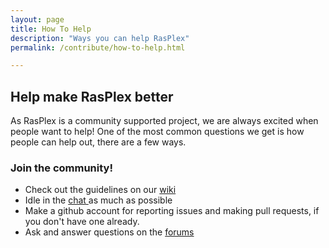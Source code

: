 ```yaml
---
layout: page
title: How To Help
description: "Ways you can help RasPlex"
permalink: /contribute/how-to-help.html

---
```


## Help make RasPlex better

As RasPlex is a community supported project, we are always excited when people want to help! One of the most common questions we get is how people can help out, there are a few ways.

### Join the community!

+ Check out the guidelines on our <a href="https://github.com/RasPlex/RasPlex/wiki" target="_blank">wiki</a>
+ Idle in the <a href="http://chat.srvthe.net/"> chat </a>as much as possible
+ Make a github account for reporting issues and making pull requests, if you don't have one already.
+ Ask and answer questions on the <a href="http://forums.plexapp.com/index.php/forum/126-rasplex/"> forums</a>
